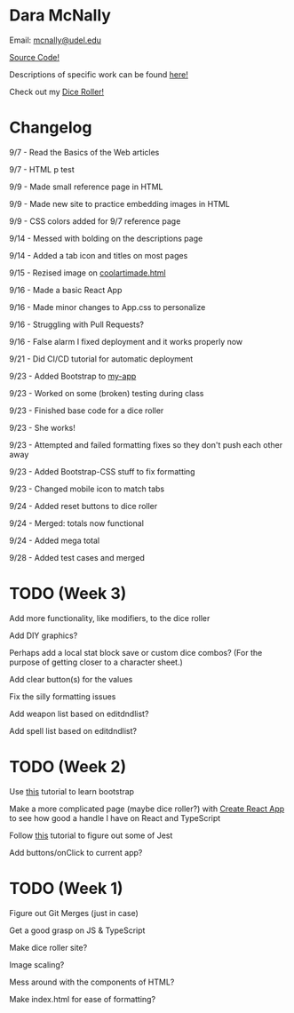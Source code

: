 <head>
    <!--<title>Portfolio</title>-->
    <link rel="icon" type="image/png" href="https://cdn.discordapp.com/attachments/626217927858716674/887434049793175582/icon.png" sizes="32x32">
</head>

# Dara McNally
Email: mcnally@udel.edu

[Source Code!](https://github.com/demc5656/demc5656.github.io.git)

Descriptions of specific work can be found <a href="https://demc5656.github.io/Descriptions.html">here!</a>

Check out my [Dice Roller!](https://demc5656.github.io/my-app/)

# Changelog
9/7 - Read the Basics of the Web articles

9/7 - HTML p test

9/9 - Made small reference page in HTML

9/9 - Made new site to practice embedding images in HTML

9/9 - CSS colors added for 9/7 reference page

9/14 - Messed with bolding on the descriptions page

9/14 - Added a tab icon and titles on most pages

9/15 - Rezised image on [coolartimade.html](https://demc5656.github.io/coolartimade.html)

9/16 - Made a basic React App

9/16 - Made minor changes to App.css to personalize

9/16 - Struggling with Pull Requests?

9/16 - False alarm I fixed deployment and it works properly now

9/21 - Did CI/CD tutorial for automatic deployment

9/23 - Added Bootstrap to [my-app](https://demc5656.github.io/my-app/)

9/23 - Worked on some (broken) testing during class

9/23 - Finished base code for a dice roller

9/23 - She works!

9/23 - Attempted and failed formatting fixes so they don't push each other away

9/23 - Added Bootstrap-CSS stuff to fix formatting

9/23 - Changed mobile icon to match tabs

9/24 - Added reset buttons to dice roller

9/24 - Merged: totals now functional

9/24 - Added mega total

9/28 - Added test cases and merged

# TODO (Week 3)
Add more functionality, like modifiers, to the dice roller

Add DIY graphics?

Perhaps add a local stat block save or custom dice combos? (For the purpose of getting closer to a character sheet.)

Add clear button(s) for the values

Fix the silly formatting issues

Add weapon list based on editdndlist?

Add spell list based on editdndlist?

# TODO (Week 2)
Use [this](https://sun.iwu.edu/~mliffito/cs_codex/posts/bootstrap/) tutorial to learn bootstrap

Make a more complicated page (maybe dice roller?) with [Create React App](https://create-react-app.dev/) to see how good a handle I have on React and TypeScript

Follow [this](https://www.smashingmagazine.com/2020/06/practical-guide-testing-react-applications-jest/) tutorial to figure out some of Jest

Add buttons/onClick to current app?

# TODO (Week 1)
Figure out Git Merges (just in case)

Get a good grasp on JS & TypeScript

Make dice roller site?

Image scaling?

Mess around with the components of HTML?

Make index.html for ease of formatting?